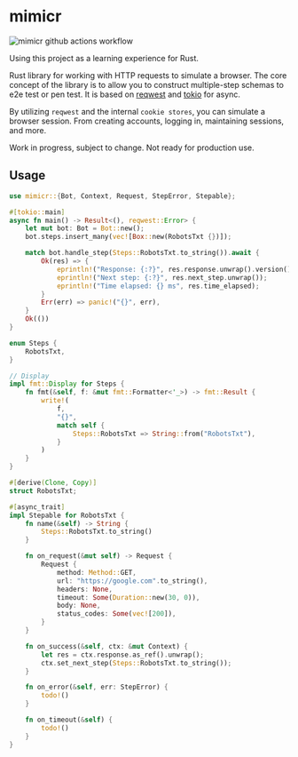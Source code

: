 # mimicr

![mimicr github actions workflow](https://github.com/netr/mimicr/actions/workflows/mimicr.yml/badge.svg)

Using this project as a learning experience for Rust.

Rust library for working with HTTP requests to simulate a browser. The core concept of the library is to allow you to
construct multiple-step schemas to e2e test or pen test. It is based
on [reqwest](https://docs.rs/reqwest/latest/reqwest/index.html)
and [tokio](https://docs.rs/tokio/latest/tokio/index.html) for async.

By utilizing `reqwest` and the internal `cookie stores`, you can simulate a browser session. From creating accounts,
logging
in, maintaining sessions, and more.

Work in progress, subject to change. Not ready for production use.

## Usage

```rust
use mimicr::{Bot, Context, Request, StepError, Stepable};

#[tokio::main]
async fn main() -> Result<(), reqwest::Error> {
    let mut bot: Bot = Bot::new();
    bot.steps.insert_many(vec![Box::new(RobotsTxt {})]);

    match bot.handle_step(Steps::RobotsTxt.to_string()).await {
        Ok(res) => {
            eprintln!("Response: {:?}", res.response.unwrap().version());
            eprintln!("Next step: {:?}", res.next_step.unwrap());
            eprintln!("Time elapsed: {} ms", res.time_elapsed);
        }
        Err(err) => panic!("{}", err),
    }
    Ok(())
}

enum Steps {
    RobotsTxt,
}

// Display
impl fmt::Display for Steps {
    fn fmt(&self, f: &mut fmt::Formatter<'_>) -> fmt::Result {
        write!(
            f,
            "{}",
            match self {
                Steps::RobotsTxt => String::from("RobotsTxt"),
            }
        )
    }
}

#[derive(Clone, Copy)]
struct RobotsTxt;

#[async_trait]
impl Stepable for RobotsTxt {
    fn name(&self) -> String {
        Steps::RobotsTxt.to_string()
    }

    fn on_request(&mut self) -> Request {
        Request {
            method: Method::GET,
            url: "https://google.com".to_string(),
            headers: None,
            timeout: Some(Duration::new(30, 0)),
            body: None,
            status_codes: Some(vec![200]),
        }
    }

    fn on_success(&self, ctx: &mut Context) {
        let res = ctx.response.as_ref().unwrap();
        ctx.set_next_step(Steps::RobotsTxt.to_string());
    }

    fn on_error(&self, err: StepError) {
        todo!()
    }

    fn on_timeout(&self) {
        todo!()
    }
}
```
